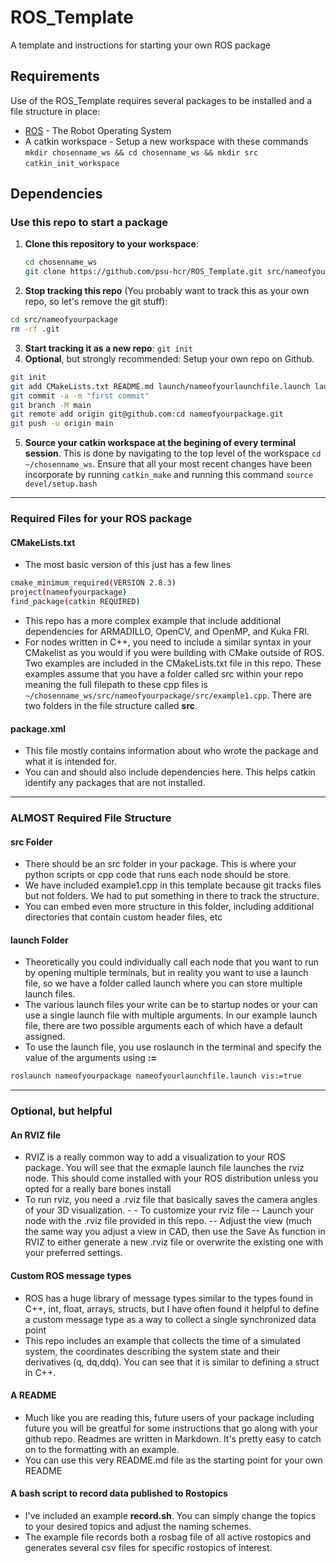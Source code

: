 # ROS_Template
A template and instructions for starting your own ROS package


Requirements
-----------

Use of the ROS_Template requires several packages to be installed and a file structure in place:

* [ROS] - The Robot Operating System
* A catkin workspace - Setup a new workspace with these commands
`mkdir chosenname_ws && cd chosenname_ws && mkdir src`
`catkin_init_workspace`

Dependencies
-------------

### Use this repo to start a package

1. **Clone this repository to your workspace**:
	```sh
	cd chosenname_ws
	git clone https://github.com/psu-hcr/ROS_Template.git src/nameofyourpackage```
2. **Stop tracking this repo** (You probably want to track this as your own repo, so let's remove the git stuff): 
```sh
cd src/nameofyourpackage
rm -rf .git
```

3. **Start tracking it as a new repo**: `git init`
4. **Optional**, but strongly recommended: Setup your own repo on Github.

```sh
git init
git add CMakeLists.txt README.md launch/nameofyourlaunchfile.launch launch/yourrvizfile.rviz msg/custom.msg package.xml record.sh src/example1.cpp LICENSE
git commit -a -m "first commit"
git branch -M main
git remote add origin git@github.com:cd nameofyourpackage.git
git push -u origin main
```
5. **Source your catkin workspace at the begining of every terminal session**. This is done by navigating to the top level of the workspace 
```cd ~/chosenname_ws```. 
Ensure that all your most recent changes have been incorporate by running 
```catkin_make``` 
and running this command 
```source devel/setup.bash```

-------------
### Required Files for your ROS package
#### CMakeLists.txt
- The most basic version of this just has a few lines
```sh
cmake_minimum_required(VERSION 2.8.3)
project(nameofyourpackage)
find_package(catkin REQUIRED)

```
- This repo has a more complex example that include additional dependencies for ARMADILLO, OpenCV, and OpenMP, and Kuka FRI. 
- For nodes written in C++, you need to include a similar syntax in your CMakelist as you would if you were building with CMake outside of ROS. Two examples are included in the CMakeLists.txt file in this repo. These examples assume that you have a folder called src within your repo meaning the full filepath to these cpp files is `~/chosenname_ws/src/nameofyourpackage/src/example1.cpp`. There are two folders in the file structure called **src**.

#### package.xml

- This file mostly contains information about who wrote the package and what it is intended for.
- You can and should also include dependencies here. This helps catkin identify any packages that are not installed.
-------------
### ALMOST Required File Structure
#### src Folder
- There should be an src folder in your package. This is where your python scripts or cpp code that runs each node should be store.
- We have included example1.cpp in this template because git tracks files but not folders. We had to put something in there to track the structure.
- You can embed even more structure in this folder, including additional directories that contain custom header files, etc
#### launch Folder
- Theoretically you could individually call each node that you want to run by opening multiple terminals, but in reality you want to use a launch file, so we have a folder called launch where you can store multiple launch files.
- The various launch files your write can be to startup nodes or your can use a single launch file with multiple arguments. In our example launch file, there are two possible arguments each of which have a default assigned. 
- To use the launch file, you use roslaunch in the terminal and specify the value of the arguments using **:=**
```sh
roslaunch nameofyourpackage nameofyourlaunchfile.launch vis:=true
```

-------------
### Optional, but helpful 
#### An RVIZ file
- RVIZ is a really common way to add a visualization to your ROS package. You will see that the exmaple launch file launches the rviz node. This should come installed with your ROS distribution unless you opted for a really bare bones install
- To run rviz, you need a .rviz file that basically saves the camera angles of your 3D visualization. - - To customize your rviz file
  -- Launch your node with the .rviz file provided in this repo. 
  -- Adjust the view (much the same way you adjust a view in CAD, then use the Save As function in RVIZ to either generate a new .rviz file or overwrite the existing one with your preferred settings.
  
#### Custom ROS message types
- ROS has a huge library of message types similar to the types found in C++, int, float, arrays, structs, but I have often found it helpful to define a custom message type as a way to collect a single synchronized data point
- This repo includes an example that collects the time of a simulated system, the coordinates describing the system state and their derivatives (q, dq,ddq). You can see that it is similar to defining a struct in C++.
#### A README
- Much like you are reading this, future users of your package including future you will be greatful for some instructions that go along with your github repo. Readmes are written in Markdown. It's pretty easy to catch on to the formatting with an example.
- You can use this very README.md file as the starting point for your own README

#### A bash script to record data published to Rostopics
- I've included an example **record.sh**. You can simply change the topics to your desired topics and adjust the naming schemes. 
- The example file records both a rosbag file of all active rostopics and generates several csv files for specific rostopics of interest.
	
[ROS]: http://www.ros.org
